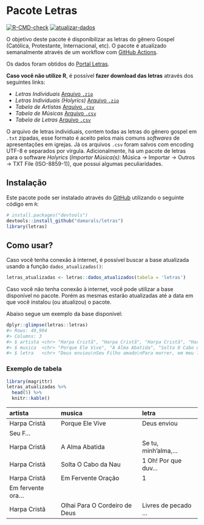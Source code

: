 
<!-- README.md is generated from README.Rmd. Please edit that file -->

# Pacote Letras

<!-- badges: start -->

[![R-CMD-check](https://github.com/damarals/letras/workflows/R-CMD-check/badge.svg)](https://github.com/damarals/letras/actions)
[![atualizar-dados](https://github.com/damarals/letras/actions/workflows/atualizar-dados.yaml/badge.svg)](https://github.com/damarals/letras/actions/workflows/atualizar-dados.yaml)
<!-- badges: end -->

O objetivo deste pacote é disponibilizar as letras do gênero Gospel
(Católica, Protestante, Internacional, etc). O pacote é atualizado
semanalmente através de um workflow com [GitHub
Actions](https://github.com/damarals/letras/actions).

Os dados foram obtidos do [Portal Letras](https://www.letras.mus.br/).

**Caso você não utilize R**, é possível **fazer download das letras**
através dos seguintes links:

-   *Letras Individuais* [Arquivo
    `.zip`](https://github.com/damarals/letras/raw/master/inst/letras.zip)
-   *Letras Individuais (Holyrics)* [Arquivo
    `.zip`](https://github.com/damarals/letras/raw/master/inst/letras_holyrics.zip)
-   *Tabela de Artistas* [Arquivo
    `.csv`](https://github.com/damarals/letras/raw/master/inst/csv/artistas.csv)
-   *Tabela de Músicas* [Arquivo
    `.csv`](https://github.com/damarals/letras/raw/master/inst/csv/musicas.csv)
-   *Tabela de Letras* [Arquivo
    `.csv`](https://github.com/damarals/letras/raw/master/inst/csv/letras.csv)

O arquivo de letras individuais, contem todas as letras do gênero gospel
em `.txt` zipadas, esse formato é aceito pelos mais comuns *softwares*
de apresentações em igrejas. Já os arquivos `.csv` foram salvos com
encoding UTF-8 e separados por vírgula. Adicionalmente, há um pacote de
letras para o software *Holyrics* (*Importar Música(s)*: Música ->
Importar -> Outros -> TXT File (ISO-8859-1)), que possui algumas
peculiaridades.

## Instalação

Este pacote pode ser instalado através do [GitHub](https://github.com/)
utilizando o seguinte código em `R`:

``` r
# install.packages("devtools")
devtools::install_github("damarals/letras")
library(letras)
```

## Como usar?

Caso você tenha conexão à internet, é possível buscar a base atualizada
usando a função `dados_atualizados()`:

``` r
letras_atualizadas <- letras::dados_atualizados(tabela = 'letras') 
```

Caso você não tenha conexão à internet, você pode utilizar a base
disponível no pacote. Porém as mesmas estarão atualizadas até a data em
que você instalou (ou atualizou) o pacote.

Abaixo segue um exemplo da base disponível:

``` r
dplyr::glimpse(letras::letras)
#> Rows: 49,994
#> Columns: 3
#> $ artista <chr> "Harpa Cristã", "Harpa Cristã", "Harpa Cristã", "Harpa Cristã"~
#> $ musica  <chr> "Porque Ele Vive", "A Alma Abatida", "Solta O Cabo da Nau", "E~
#> $ letra   <chr> "Deus enviou\nSeu Filho amado\nPara morrer, em meu lugar\nNa c~
```

### Exemplo de tabela

``` r
library(magrittr)
letras_atualizadas %>% 
  head(5) %>%
  knitr::kable() 
```

| artista          | musica                        | letra              |
|:-----------------|:------------------------------|:-------------------|
| Harpa Cristã     | Porque Ele Vive               | Deus enviou        |
| Seu F…           |                               |                    |
| Harpa Cristã     | A Alma Abatida                | Se tu, minh’alma,… |
| Harpa Cristã     | Solta O Cabo da Nau           | 1 Oh! Por que duv… |
| Harpa Cristã     | Em Fervente Oração            | 1                  |
| Em fervente ora… |                               |                    |
| Harpa Cristã     | Olhai Para O Cordeiro de Deus | Livres de pecado … |
